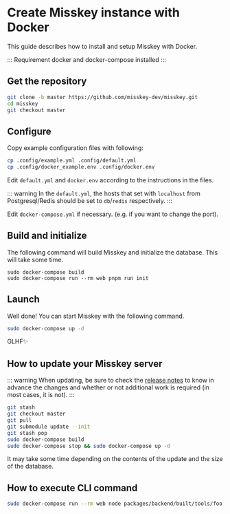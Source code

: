 # Create Misskey instance with Docker

This guide describes how to install and setup Misskey with Docker.

::: Requirement
docker and docker-compose installed
:::

## Get the repository

```sh
git clone -b master https://github.com/misskey-dev/misskey.git
cd misskey
git checkout master
```

## Configure

Copy example configuration files with following:

```sh
cp .config/example.yml .config/default.yml
cp .config/docker_example.env .config/docker.env
```

Edit `default.yml` and `docker.env` according to the instructions in the files.

::: warning
In the `default.yml`, the hosts that set with `localhost` from Postgresql/Redis should be set to `db`/`redis` respectively.
:::

Edit `docker-compose.yml` if necessary. (e.g. if you want to change the port).

## Build and initialize

The following command will build Misskey and initialize the database.
This will take some time.

```shell
sudo docker-compose build
sudo docker-compose run --rm web pnpm run init
```

## Launch

Well done! You can start Misskey with the following command.

```sh
sudo docker-compose up -d
```

GLHF✨

## How to update your Misskey server

::: warning
When updating, be sure to check the [release notes](https://github.com/misskey-dev/misskey/blob/master/CHANGELOG.md) to know in advance the changes and whether or not additional work is required (in most cases, it is not).
:::

```sh
git stash
git checkout master
git pull
git submodule update --init
git stash pop
sudo docker-compose build
sudo docker-compose stop && sudo docker-compose up -d
```

It may take some time depending on the contents of the update and the size of the database.

## How to execute CLI command

```sh
sudo docker-compose run --rm web node packages/backend/built/tools/foo bar
```
